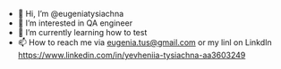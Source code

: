 - 👋 Hi, I’m @eugeniatysiachna
- 👀 I’m interested in QA engineer
- 🌱 I’m currently learning how to test
- 📫 How to reach me via eugenia.tus@gmail.com or my linl on LinkdIn https://www.linkedin.com/in/yevheniia-tysiachna-aa3603249

<!---
eugeniatysiachna/eugeniatysiachna is a ✨ special ✨ repository because its `README.md` (this file) appears on your GitHub profile.
You can click the Preview link to take a look at your changes.
--->
